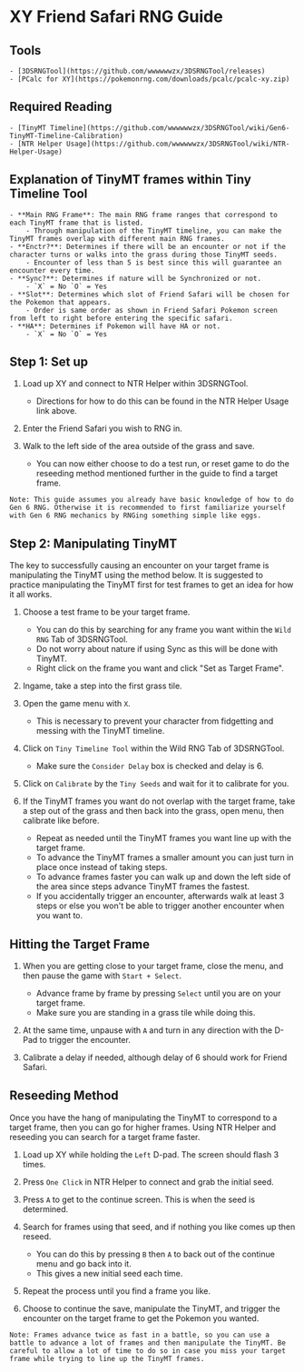 # XY Friend Safari RNG Guide

## Tools

    - [3DSRNGTool](https://github.com/wwwwwwzx/3DSRNGTool/releases)
    - [PCalc for XY](https://pokemonrng.com/downloads/pcalc/pcalc-xy.zip)

## Required Reading

    - [TinyMT Timeline](https://github.com/wwwwwwzx/3DSRNGTool/wiki/Gen6-TinyMT-Timeline-Calibration)
    - [NTR Helper Usage](https://github.com/wwwwwwzx/3DSRNGTool/wiki/NTR-Helper-Usage)

## Explanation of TinyMT frames within Tiny Timeline Tool

    - **Main RNG Frame**: The main RNG frame ranges that correspond to each TinyMT frame that is listed.
        - Through manipulation of the TinyMT timeline, you can make the TinyMT frames overlap with different main RNG frames.
    - **Enctr?**: Determines if there will be an encounter or not if the character turns or walks into the grass during those TinyMT seeds.
        - Encounter of less than 5 is best since this will guarantee an encounter every time.
    - **Sync?**: Determines if nature will be Synchronized or not.
        - `X` = No `O` = Yes
    - **Slot**: Determines which slot of Friend Safari will be chosen for the Pokemon that appears.
        - Order is same order as shown in Friend Safari Pokemon screen from left to right before entering the specific safari.
    - **HA**: Determines if Pokemon will have HA or not.
        - `X` = No `O` = Yes

## Step 1: Set up

1. Load up XY and connect to NTR Helper within 3DSRNGTool.

   - Directions for how to do this can be found in the NTR Helper Usage link above.

2. Enter the Friend Safari you wish to RNG in.

3. Walk to the left side of the area outside of the grass and save.

   - You can now either choose to do a test run, or reset game to do the reseeding method mentioned further in the guide to find a target frame.

```
Note: This guide assumes you already have basic knowledge of how to do Gen 6 RNG. Otherwise it is recommended to first familiarize yourself with Gen 6 RNG mechanics by RNGing something simple like eggs.
```

## Step 2: Manipulating TinyMT

The key to successfully causing an encounter on your target frame is manipulating the TinyMT using the method below. It is suggested to practice manipulating the TinyMT first for test frames to get an idea for how it all works.

1. Choose a test frame to be your target frame.

   - You can do this by searching for any frame you want within the `Wild RNG` Tab of 3DSRNGTool.
   - Do not worry about nature if using Sync as this will be done with TinyMT.
   - Right click on the frame you want and click "Set as Target Frame".

2. Ingame, take a step into the first grass tile.

3. Open the game menu with `X`.

   - This is necessary to prevent your character from fidgetting and messing with the TinyMT timeline.

4. Click on `Tiny Timeline Tool` within the Wild RNG Tab of 3DSRNGTool.

   - Make sure the `Consider Delay` box is checked and delay is 6.

5. Click on `Calibrate` by the `Tiny Seeds` and wait for it to calibrate for you.

6. If the TinyMT frames you want do not overlap with the target frame, take a step out of the grass and then back into the grass, open menu, then calibrate like before.

   - Repeat as needed until the TinyMT frames you want line up with the target frame.
   - To advance the TinyMT frames a smaller amount you can just turn in place once instead of taking steps.
   - To advance frames faster you can walk up and down the left side of the area since steps advance TinyMT frames the fastest.
   - If you accidentally trigger an encounter, afterwards walk at least 3 steps or else you won't be able to trigger another encounter when you want to.

## Hitting the Target Frame

1. When you are getting close to your target frame, close the menu, and then pause the game with `Start + Select`.

   - Advance frame by frame by pressing `Select` until you are on your target frame.
   - Make sure you are standing in a grass tile while doing this.

2. At the same time, unpause with `A` and turn in any direction with the D-Pad to trigger the encounter.

3. Calibrate a delay if needed, although delay of 6 should work for Friend Safari.

## Reseeding Method

Once you have the hang of manipulating the TinyMT to correspond to a target frame, then you can go for higher frames. Using NTR Helper and reseeding you can search for a target frame faster.

1. Load up XY while holding the `Left` D-pad. The screen should flash 3 times.

2. Press `One Click` in NTR Helper to connect and grab the initial seed.

3. Press `A` to get to the continue screen. This is when the seed is determined.

4. Search for frames using that seed, and if nothing you like comes up then reseed.

   - You can do this by pressing `B` then `A` to back out of the continue menu and go back into it.
   - This gives a new initial seed each time.

5. Repeat the process until you find a frame you like.

6. Choose to continue the save, manipulate the TinyMT, and trigger the encounter on the target frame to get the Pokemon you wanted.

```
Note: Frames advance twice as fast in a battle, so you can use a battle to advance a lot of frames and then manipulate the TinyMT. Be careful to allow a lot of time to do so in case you miss your target frame while trying to line up the TinyMT frames.
```
